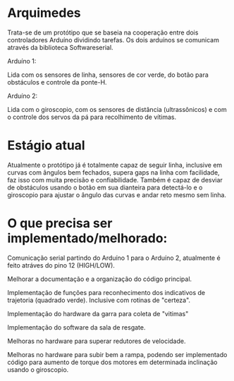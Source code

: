 # Arquimedes

Trata-se de um protótipo que se baseia na cooperação entre dois controladores Arduíno dividindo tarefas. Os dois arduínos se comunicam através da biblioteca Softwareserial.

Arduíno 1:

Lida com os sensores de linha, sensores de cor verde, do botão para obstáculos e controle da ponte-H.

Arduíno 2:

Lida com o giroscopio, com os sensores de distância (ultrassônicos) e com o controle dos servos da pá para recolhimento de vítimas.


# Estágio atual

Atualmente o protótipo já é totalmente capaz de seguir linha, inclusive em curvas com ângulos bem fechados, supera gaps na linha com facilidade, faz isso com muita precisão e confiabilidade. Também é capaz de desviar de obstáculos usando o botão em sua dianteira para detectá-lo e o giroscopio para ajustar o ângulo das curvas e andar reto mesmo sem linha.


# O que precisa ser implementado/melhorado:

Comunicação serial partindo do Arduíno 1 para o Arduíno 2, atualmente é feito atráves do pino 12 (HIGH/LOW).

Melhorar a documentação e a organização do código principal.

Implementação de funções para reconhecimento dos indicativos de trajetoria (quadrado verde). Inclusive com rotinas de "certeza".

Implementação do hardware da garra para coleta de "vitimas"

Implementação do software da sala de resgate.

Melhoras no hardware para superar redutores de velocidade.

Melhoras no hardware para subir bem a rampa, podendo ser implementado código para aumento de torque dos motores em determinada inclinação usando o giroscopio.

